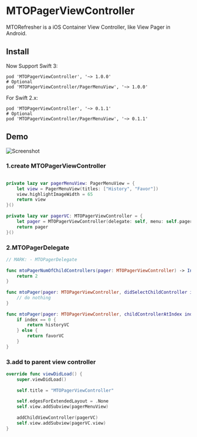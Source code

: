 # MTOPagerViewController
MTORefresher is a iOS Container View Controller, like View Pager in Android.

## Install

Now Support Swift 3:
``` 
pod 'MTOPagerViewController', '~> 1.0.0'
# Optional
pod 'MTOPagerViewController/PagerMenuView', '~> 1.0.0'
```

For Swift 2.x:
``` 
pod 'MTOPagerViewController', '~> 0.1.1'
# Optional
pod 'MTOPagerViewController/PagerMenuView', '~> 0.1.1' 
```

## Demo

![Screenshot](https://cloud.githubusercontent.com/assets/1996801/16556302/dcd85fa6-420b-11e6-937c-8eff06829654.png)

### 1.create MTOPagerViewController

```Swift

private lazy var pagerMenuView: PagerMenuView = {
    let view = PagerMenuView(titles: ["History", "Favor"])
    view.highlightImageWidth = 65
    return view
}()
    
private lazy var pagerVC: MTOPagerViewController = {
    let pager = MTOPagerViewController(delegate: self, menu: self.pagerMenuView)
    return pager
}()
```

### 2.MTOPagerDelegate

```Swift
// MARK: - MTOPagerDelegate
    
func mtoPagerNumOfChildControllers(pager: MTOPagerViewController) -> Int {
    return 2
}
    
func mtoPager(pager: MTOPagerViewController, didSelectChildController index: Int) {
    // do nothing
}
    
func mtoPager(pager: MTOPagerViewController, childControllerAtIndex index: Int) -> UIViewController {
    if index == 0 {
        return historyVC
    } else {
        return favorVC
    }
}
```

### 3.add to parent view controller

```Swift
override func viewDidLoad() {
    super.viewDidLoad()
    
    self.title = "MTOPagerViewController"
    
    self.edgesForExtendedLayout = .None
    self.view.addSubview(pagerMenuView)
    
    addChildViewController(pagerVC)
    self.view.addSubview(pagerVC.view)
}
```
